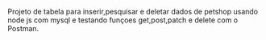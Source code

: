 Projeto de tabela para inserir,pesquisar e deletar dados de petshop usando node js com mysql e testando funçoes get,post,patch e delete com o Postman.
